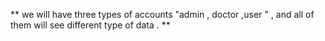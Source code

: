 ** we will have three types of accounts "admin , doctor ,user "  , and all of them will see different  type of data .
**